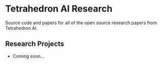 # Tetrahedron AI Research
Source code and papers for all of the open source research papers from Tetrahedron AI.

## Research Projects

 - Coming soon...
